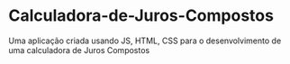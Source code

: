 # Calculadora-de-Juros-Compostos
 Uma aplicação criada usando JS, HTML, CSS para o desenvolvimento de uma calculadora de Juros Compostos
